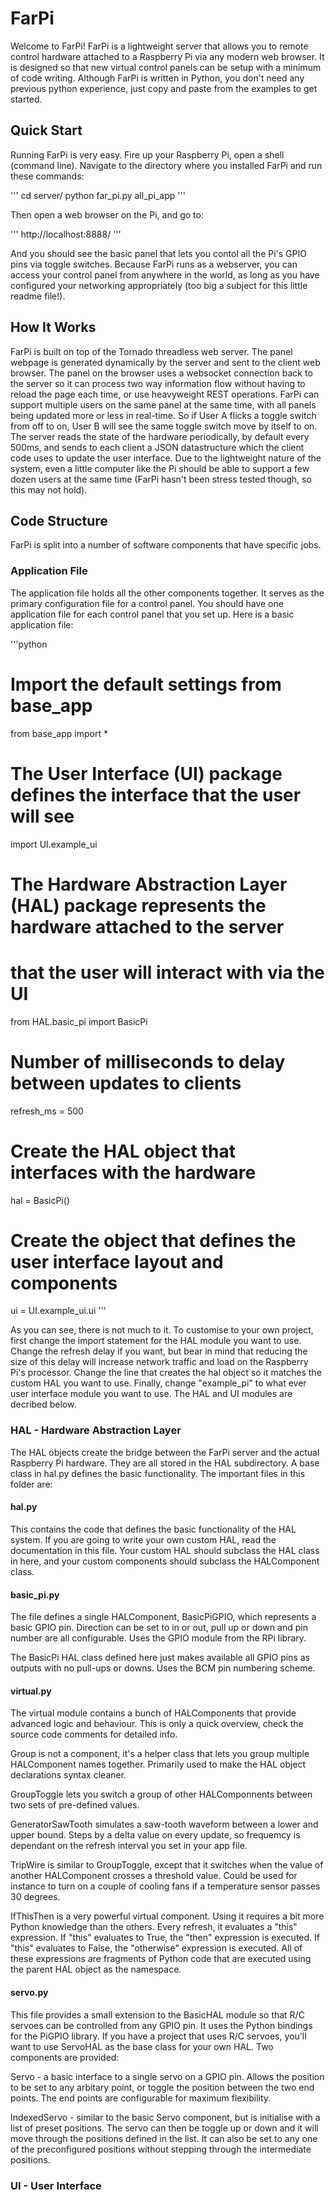 # FarPi

Welcome to FarPi! FarPi is a lightweight server that allows you to remote control hardware attached to a Raspberry Pi via any modern web browser. It is designed so that new virtual control panels can be setup with a minimum of code writing. Although FarPi is written in Python, you don't need any previous python experience, just copy and paste from the examples to get started.

## Quick Start
Running FarPi is very easy. Fire up your Raspberry Pi, open a shell (command line). Navigate to the directory where you installed FarPi and run these commands:

''' 
cd server/
python far_pi.py all_pi_app
'''

Then open a web browser on the Pi, and go to:

'''
http://localhost:8888/
'''

And you should see the basic panel that lets you contol all the Pi's GPIO pins via toggle switches. Because FarPi runs as a webserver, you can access your control panel from anywhere in the world, as long as you have configured your networking appropriately (too big a subject for this little readme file!).

## How It Works
FarPi is built on top of the Tornado threadless web server. The panel webpage is generated dynamically by the server and sent to the client web browser. The panel on the browser uses a websocket connection back to the server so it can process two way information flow without having to reload the page each time, or use heavyweight REST operations. FarPi can support multiple users on the same panel at the same time, with all panels being updated more or less in real-time. So if User A flicks a toggle switch from off to on, User B will see the same toggle switch move by itself to on. The server reads the state of the hardware periodically, by default every 500ms, and sends to each client a JSON datastructure which the client code uses to update the user interface. Due to the lightweight nature of the system, even a little computer like the Pi should be able to support a few dozen users at the same time (FarPi hasn't been stress tested though, so this may not hold).

## Code Structure
FarPi is split into a number of software components that have specific jobs.

### Application File
The application file holds all the other components together. It serves as the primary configuration file for a control panel. You should have one application file for each control panel that you set up. Here is a basic application file:

'''python
# Import the default settings from base_app
from base_app import *

# The User Interface (UI) package defines the interface that the user will see
import UI.example_ui

# The Hardware Abstraction Layer (HAL) package represents the hardware attached to the server
# that the user will interact with via the UI
from HAL.basic_pi import BasicPi

# Number of milliseconds to delay between updates to clients
refresh_ms = 500

# Create the HAL object that interfaces with the hardware
hal = BasicPi()

# Create the object that defines the user interface layout and components
ui = UI.example_ui.ui
'''

As you can see, there is not much to it. To customise to your own project, first change the import statement for the HAL module you want to use. Change the refresh delay if you want, but bear in mind that reducing the size of this delay will increase network traffic and load on the Raspberry Pi's processor. Change the line that creates the hal object so it matches the custom HAL you want to use. Finally, change "example_pi" to what ever user interface module you want to use. The HAL and UI modules are decribed below.

### HAL - Hardware Abstraction Layer
The HAL objects create the bridge between the FarPi server and the actual Raspberry Pi hardware. They are all stored in the HAL subdirectory. A base class in hal.py defines the basic functionality. The important files in this folder are:

#### hal.py
This contains the code that defines the basic functionality of the HAL system. If you are going to write your own custom HAL, read the documentation in this file. Your custom HAL should subclass the HAL class in here, and your custom components should subclass the HALComponent class.


#### basic_pi.py
The file defines a single HALComponent, BasicPiGPIO, which represents a basic GPIO pin. Direction can be set to in or out, pull up or down and pin number are all configurable. Uses the GPIO module from the RPi library.

The BasicPi HAL class defined here just makes available all GPIO pins as outputs with no pull-ups or downs. Uses the BCM pin numbering scheme.

#### virtual.py
The virtual module contains a bunch of HALComponents that provide advanced logic and behaviour. This is only a quick overview, check the source code comments for detailed info. 

Group is not a component, it's a helper class that lets you group multiple HALComponent names together. Primarily used to make the HAL object declarations syntax cleaner.

GroupToggle lets you switch a group of other HALComponnents between two sets of pre-defined values.

GeneratorSawTooth simulates a saw-tooth waveform between a lower and upper bound. Steps by a delta value on every update, so frequemcy is dependant on the refresh interval you set in your app file.

TripWire is similar to GroupToggle, except that it switches when the value of another HALComponent crosses a threshold value. Could be used for instance to turn on a couple of cooling fans if a temperature sensor passes 30 degrees.

IfThisThen is a very powerful virtual component. Using it requires a bit more Python knowledge than the others. Every refresh, it evaluates a "this" expression. If "this" evaluates to True, the "then" expression is executed. If "this" evaluates to False, the "otherwise" expression is executed. All of these expressions are fragments of Python code that are executed using the parent HAL object as the namespace.

#### servo.py
This file provides a small extension to the BasicHAL module so that R/C servoes can be controlled from any GPIO pin. It uses the Python bindings for the PiGPIO library. If you have a project that uses R/C servoes, you'll want to use ServoHAL as the base class for your own HAL. Two components are provided:

Servo - a basic interface to a single servo on a GPIO pin. Allows the position to be set to any arbitary point, or toggle the position between the two end points. The end points are configurable for maximum flexibility.

IndexedServo - similar to the basic Servo component, but is initialise with a list of preset positions. The servo can then be toggle up or down and it will move through the positions defined in the list. It can also be set to any one of the preconfigured positions without stepping through the intermediate positions.

### UI - User Interface

